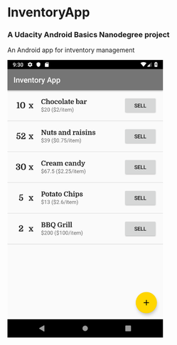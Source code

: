 # InventoryApp
### A Udacity Android Basics Nanodegree project

An Android app for intventory management

<img src="https://raw.githubusercontent.com/arcanemutterings/InventoryApp/c6f8af8cbd2301ad80273f3ebd156f4768c43c55/Screenshot_1541968217.png" width="350">
